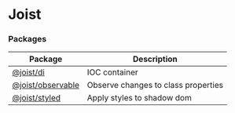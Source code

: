 # Joist

### Packages

| Package                                  | Description                         |
| ---------------------------------------- | ----------------------------------- |
| [@joist/di](packages/di)                 | IOC container                       |
| [@joist/observable](packages/observable) | Observe changes to class properties |
| [@joist/styled](packages/styled)         | Apply styles to shadow dom          |
